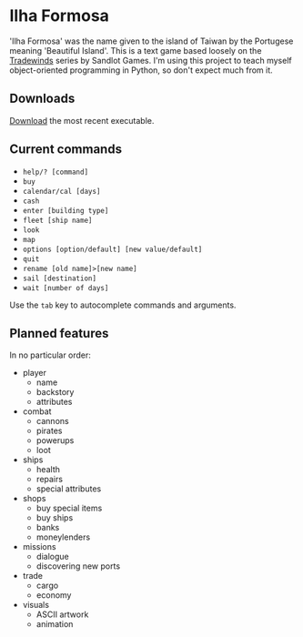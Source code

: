 # Ilha Formosa

'Ilha Formosa' was the name given to the island of Taiwan by the Portugese meaning 'Beautiful Island'.
This is a text game based loosely on the [Tradewinds](https://store.steampowered.com/app/36100/Tradewinds_Classics/) series by Sandlot Games.
I'm using this project to teach myself object-oriented programming in Python, so don't expect much from it.

## Downloads

[Download](https://github.com/Hasnep/ilhaformosa/releases) the most recent executable.

## Current commands

* `help/? [command]`
* `buy`
* `calendar/cal [days]`
* `cash`
* `enter [building type]`
* `fleet [ship name]`
* `look`
* `map`
* `options [option/default] [new value/default]`
* `quit`
* `rename [old name]>[new name]`
* `sail [destination]`
* `wait [number of days]`

Use the `tab` key to autocomplete commands and arguments.

## Planned features

In no particular order:
* player
    * name
    * backstory
    * attributes
* combat
    * cannons
	* pirates
	* powerups
    * loot
* ships
	* health
	* repairs
	* special attributes
* shops
    * buy special items
    * buy ships
    * banks
    * moneylenders
* missions
	* dialogue
	* discovering new ports
* trade
	* cargo
	* economy
* visuals
	* ASCII artwork
	* animation